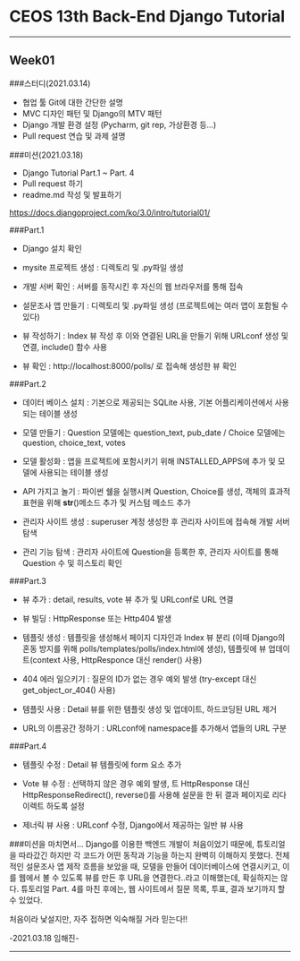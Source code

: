 # CEOS 13th Back-End Django Tutorial

 * * *
## Week01 

###스터디(2021.03.14)
* 협업 툴 Git에 대한 간단한 설명
* MVC 디자인 패턴 및 Django의 MTV 패턴
* Django 개발 환경 설정 (Pycharm, git rep, 가상환경 등...)
* Pull request 연습 및 과제 설명 

###미션(2021.03.18)
* Django Tutorial Part.1 ~ Part. 4
* Pull request 하기
* readme.md 작성 및 발표하기

https://docs.djangoproject.com/ko/3.0/intro/tutorial01/

###Part.1

- Django 설치 확인

- mysite 프로젝트 생성 : 디렉토리 및 .py파일 생성 

- 개발 서버 확인 : 서버를 동작시킨 후 자신의 웹 브라우저를 통해 접속 

- 설문조사 앱 만들기 : 디렉토리 및 .py파일 생성 (프로젝트에는 여러 앱이 포함될 수 있다)

- 뷰 작성하기 : Index 뷰 작성 후 이와 연결된 URL을 만들기 위해 URLconf 생성 및 연결, include() 함수 사용

- 뷰 확인 : http://localhost:8000/polls/ 로 접속해 생성한 뷰 확인 

###Part.2

- 데이터 베이스 설치 : 기본으로 제공되는 SQLite 사용, 기본 어플리케이션에서 사용되는 테이블 생성 

- 모델 만들기 : Question 모델에는 question_text, pub_date / Choice 모델에는 question, choice_text, votes

- 모델 활성화 : 앱을 프로젝트에 포함시키기 위해 INSTALLED_APPS에 추가 및 모델에 사용되는 테이블 생성

- API 가지고 놀기 :  파이썬 쉘을 실행시켜 Question, Choice를 생성, 객체의 효과적 표현을 위해 __str__()메소드 추가 및 커스텀 메소드 추가

- 관리자 사이트 생성 : superuser 계정 생성한 후 관리자 사이트에 접속해 개발 서버 탐색 

- 관리 기능 탐색 :  관리자 사이트에 Question을 등록한 후, 관리자 사이트를 통해 Question 수 및 히스토리 확인


###Part.3

- 뷰 추가 : detail, results, vote 뷰 추가 및 URLconf로 URL 연결

- 뷰 빌딩 : HttpResponse 또는 Http404 발생

- 템플릿 생성 : 템플릿을 생성해서 페이지 디자인과 Index 뷰 분리 
  (이때 Django의 혼동 방지를 위해 polls/templates/polls/index.html에 생성), 
  템플릿에 뷰 업데이트(context 사용, HttpResponce 대신 render() 사용)

- 404 에러 일으키기 : 질문의 ID가 없는 경우 예외 발생 (try-except 대신 get_object_or_404() 사용)

- 템플릿 사용 :  Detail 뷰를 위한 템플릿 생성 및 업데이트, 하드코딩된 URL 제거

- URL의 이름공간 정하기 : URLconf에 namespace를 추가해서 앱들의 URL 구분


###Part.4

- 템플릿 수정 : Detail 뷰 템플릿에 form 요소 추가

- Vote 뷰 수정 : 선택하지 않은 경우 예외 발생, 트
  HttpResponse 대신 HttpResponseRedirect(), reverse()를 사용해
  설문을 한 뒤 결과 페이지로 리다이렉트 하도록 설정
  
- 제너릭 뷰 사용 : URLconf 수정, Django에서 제공하는 일반 뷰 사용

###미션을 마치면서...
Django를 이용한 백엔드 개발이 처음이었기 때문에, 
튜토리얼을 따라갔긴 하지만 각 코드가 어떤 동작과 기능을 하는지 완벽히 이해하지 못했다.
전체적인 설문조사 앱 제작 흐름을 보았을 때, 
모델을 만들어 데이터베이스에 연결시키고, 
이를 웹에서 볼 수 있도록 뷰를 만든 후 URL을 연결한다..라고 이해했는데, 확실하지는 않다.
튜토리얼 Part. 4를 마친 후에는, 웹 사이트에서 질문 목록, 투표, 결과 보기까지 할 수 있었다.

처음이라 낯설지만, 자주 접하면 익숙해질 거라 믿는다!! 

-2021.03.18 임해진-
* * *


